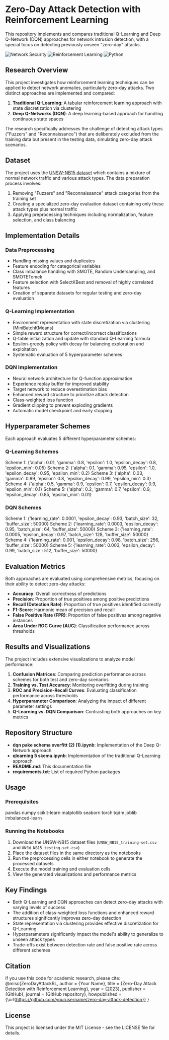 # Zero-Day Attack Detection with Reinforcement Learning

This repository implements and compares traditional Q-Learning and Deep Q-Network (DQN) approaches for network intrusion detection, with a special focus on detecting previously unseen "zero-day" attacks.

![Network Security](https://img.shields.io/badge/Network-Security-blue)
![Reinforcement Learning](https://img.shields.io/badge/Reinforcement-Learning-green)
![Python](https://img.shields.io/badge/Python-3.8%2B-yellow)

## Research Overview

This project investigates how reinforcement learning techniques can be applied to detect network anomalies, particularly zero-day attacks. Two distinct approaches are implemented and compared:

1. **Traditional Q-Learning**: A tabular reinforcement learning approach with state discretization via clustering
2. **Deep Q-Networks (DQN)**: A deep learning-based approach for handling continuous state spaces

The research specifically addresses the challenge of detecting attack types ("Fuzzers" and "Reconnaissance") that are deliberately excluded from the training data but present in the testing data, simulating zero-day attack scenarios.

## Dataset

The project uses the [UNSW-NB15 dataset](https://research.unsw.edu.au/projects/unsw-nb15-dataset) which contains a mixture of normal network traffic and various attack types. The data preparation process involves:

1. Removing "Fuzzers" and "Reconnaissance" attack categories from the training set
2. Creating a specialized zero-day evaluation dataset containing only these attack types plus normal traffic
3. Applying preprocessing techniques including normalization, feature selection, and class balancing

## Implementation Details

### Data Preprocessing
- Handling missing values and duplicates
- Feature encoding for categorical variables
- Class imbalance handling with SMOTE, Random Undersampling, and SMOTETomek
- Feature selection with SelectKBest and removal of highly correlated features
- Creation of separate datasets for regular testing and zero-day evaluation

### Q-Learning Implementation
- Environment representation with state discretization via clustering (MiniBatchKMeans)
- Simple reward structure for correct/incorrect classifications
- Q-table initialization and update with standard Q-Learning formula
- Epsilon-greedy policy with decay for balancing exploration and exploitation
- Systematic evaluation of 5 hyperparameter schemes

### DQN Implementation
- Neural network architecture for Q-function approximation
- Experience replay buffer for improved stability
- Target network to reduce overestimation bias
- Enhanced reward structure to prioritize attack detection
- Class-weighted loss function
- Gradient clipping to prevent exploding gradients
- Automatic model checkpoint and early stopping

## Hyperparameter Schemes

Each approach evaluates 5 different hyperparameter schemes:

### Q-Learning Schemes
Scheme 1: {'alpha': 0.01, 'gamma': 0.8, 'epsilon': 1.0, 'epsilon_decay': 0.8, 'epsilon_min': 0.05} 
Scheme 2: {'alpha': 0.1, 'gamma': 0.95, 'epsilon': 1.0, 'epsilon_decay': 0.95, 'epsilon_min': 0.2} 
Scheme 3: {'alpha': 0.03, 'gamma': 0.99, 'epsilon': 0.8, 'epsilon_decay': 0.99, 'epsilon_min': 0.3} 
Scheme 4: {'alpha': 0.5, 'gamma': 0.9, 'epsilon': 0.7, 'epsilon_decay': 0.9, 'epsilon_min': 0.1} 
Scheme 5: {'alpha': 0.2, 'gamma': 0.7, 'epsilon': 0.9, 'epsilon_decay': 0.85, 'epsilon_min': 0.01}

### DQN Schemes
Scheme 1: {'learning_rate': 0.0001, 'epsilon_decay': 0.93, 'batch_size': 32, 'buffer_size': 50000} 
Scheme 2: {'learning_rate': 0.0003, 'epsilon_decay': 0.95, 'batch_size': 64, 'buffer_size': 50000} 
Scheme 3: {'learning_rate': 0.0005, 'epsilon_decay': 0.97, 'batch_size': 128, 'buffer_size': 50000} 
Scheme 4: {'learning_rate': 0.001, 'epsilon_decay': 0.98, 'batch_size': 256, 'buffer_size': 50000} 
Scheme 5: {'learning_rate': 0.003, 'epsilon_decay': 0.99, 'batch_size': 512, 'buffer_size': 50000}


## Evaluation Metrics

Both approaches are evaluated using comprehensive metrics, focusing on their ability to detect zero-day attacks:

- **Accuracy**: Overall correctness of predictions
- **Precision**: Proportion of true positives among positive predictions
- **Recall (Detection Rate)**: Proportion of true positives identified correctly
- **F1-Score**: Harmonic mean of precision and recall
- **False Positive Rate (FPR)**: Proportion of false positives among negative instances
- **Area Under ROC Curve (AUC)**: Classification performance across thresholds

## Results and Visualizations

The project includes extensive visualizations to analyze model performance:

1. **Confusion Matrices**: Comparing prediction performance across schemes for both test and zero-day scenarios
2. **Training vs. Test Accuracy**: Monitoring overfitting during training
3. **ROC and Precision-Recall Curves**: Evaluating classification performance across thresholds
4. **Hyperparameter Comparison**: Analyzing the impact of different parameter settings
5. **Q-Learning vs. DQN Comparison**: Contrasting both approaches on key metrics

## Repository Structure

- **dqn pake schema overfitt (2) (1).ipynb**: Implementation of the Deep Q-Network approach
- **qlearning 5 skema.ipynb**: Implementation of the traditional Q-Learning approach
- **README.md**: This documentation file
- **requirements.txt**: List of required Python packages

## Usage

### Prerequisites
pandas numpy scikit-learn matplotlib seaborn torch tqdm joblib imbalanced-learn


### Running the Notebooks

1. Download the UNSW-NB15 dataset files (`UNSW_NB15_training-set.csv` and `UNSW_NB15_testing-set.csv`)
2. Place the dataset files in the same directory as the notebooks
3. Run the preprocessing cells in either notebook to generate the processed datasets
4. Execute the model training and evaluation cells
5. View the generated visualizations and performance metrics

## Key Findings

- Both Q-Learning and DQN approaches can detect zero-day attacks with varying levels of success
- The addition of class-weighted loss functions and enhanced reward structures significantly improves zero-day detection
- State representation via clustering provides effective discretization for Q-Learning
- Hyperparameters significantly impact the model's ability to generalize to unseen attack types
- Trade-offs exist between detection rate and false positive rate across different schemes

## Citation

If you use this code for academic research, please cite:
@misc{ZeroDayAttackRL, author = {Your Name}, title = {Zero-Day Attack Detection with Reinforcement Learning}, year = {2023}, publisher = {GitHub}, journal = {GitHub repository}, howpublished = {\url{https://github.com/yourusername/zero-day-attack-detection}} }


## License

This project is licensed under the MIT License - see the LICENSE file for details.
